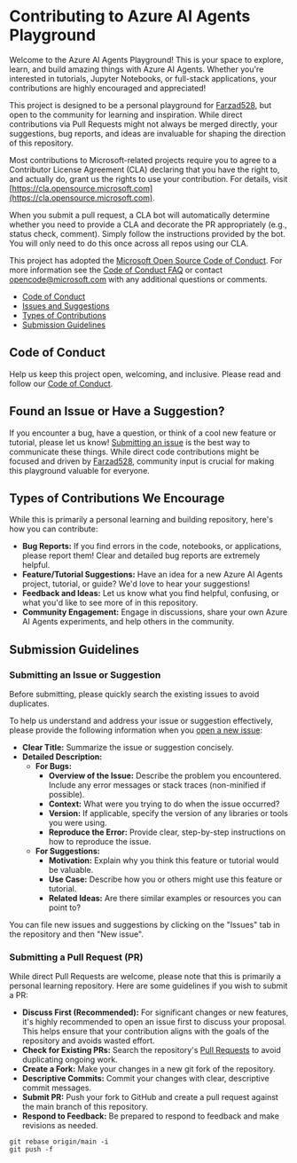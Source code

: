 # Contributing to Azure AI Agents Playground

Welcome to the Azure AI Agents Playground! This is your space to explore, learn, and build amazing things with Azure AI Agents. Whether you're interested in tutorials, Jupyter Notebooks, or full-stack applications, your contributions are highly encouraged and appreciated!

This project is designed to be a personal playground for [Farzad528](https://github.com/farzad528), but open to the community for learning and inspiration. While direct contributions via Pull Requests might not always be merged directly, your suggestions, bug reports, and ideas are invaluable for shaping the direction of this repository.

Most contributions to Microsoft-related projects require you to agree to a Contributor License Agreement (CLA) declaring that you have the right to, and actually do, grant us the rights to use your contribution. For details, visit [https://cla.opensource.microsoft.com](https://cla.opensource.microsoft.com).

When you submit a pull request, a CLA bot will automatically determine whether you need to provide a CLA and decorate the PR appropriately (e.g., status check, comment). Simply follow the instructions provided by the bot. You will only need to do this once across all repos using our CLA.

This project has adopted the [Microsoft Open Source Code of Conduct](https://opensource.microsoft.com/codeofconduct/). For more information see the [Code of Conduct FAQ](https://opensource.microsoft.com/codeofconduct/faq/) or contact [opencode@microsoft.com](mailto:opencode@microsoft.com) with any additional questions or comments.

- [Code of Conduct](#coc)
- [Issues and Suggestions](#issue)
- [Types of Contributions](#contributions)
- [Submission Guidelines](#submit)

## <a name="coc"></a> Code of Conduct

Help us keep this project open, welcoming, and inclusive. Please read and follow our [Code of Conduct](https://opensource.microsoft.com/codeofconduct/).

## <a name="issue"></a> Found an Issue or Have a Suggestion?

If you encounter a bug, have a question, or think of a cool new feature or tutorial, please let us know!  [Submitting an issue](#submit-issue) is the best way to communicate these things. While direct code contributions might be focused and driven by [Farzad528](https://github.com/farzad528), community input is crucial for making this playground valuable for everyone.

## <a name="contributions"></a> Types of Contributions We Encourage

While this is primarily a personal learning and building repository, here's how you can contribute:

*   **Bug Reports:**  If you find errors in the code, notebooks, or applications, please report them! Clear and detailed bug reports are extremely helpful.
*   **Feature/Tutorial Suggestions:** Have an idea for a new Azure AI Agents project, tutorial, or guide?  We'd love to hear your suggestions!
*   **Feedback and Ideas:**  Let us know what you find helpful, confusing, or what you'd like to see more of in this repository.
*   **Community Engagement:**  Engage in discussions, share your own Azure AI Agents experiments, and help others in the community.

## <a name="submit"></a> Submission Guidelines

### <a name="submit-issue"></a> Submitting an Issue or Suggestion

Before submitting, please quickly search the existing issues to avoid duplicates.

To help us understand and address your issue or suggestion effectively, please provide the following information when you [open a new issue](https://github.com/Farzad528/azure-ai-agents-playground/issues/new):

*   **Clear Title:**  Summarize the issue or suggestion concisely.
*   **Detailed Description:**
    *   **For Bugs:**
        *   **Overview of the Issue:** Describe the problem you encountered. Include any error messages or stack traces (non-minified if possible).
        *   **Context:** What were you trying to do when the issue occurred?
        *   **Version:**  If applicable, specify the version of any libraries or tools you were using.
        *   **Reproduce the Error:**  Provide clear, step-by-step instructions on how to reproduce the issue.
    *   **For Suggestions:**
        *   **Motivation:** Explain why you think this feature or tutorial would be valuable.
        *   **Use Case:** Describe how you or others might use this feature or tutorial.
        *   **Related Ideas:** Are there similar examples or resources you can point to?

You can file new issues and suggestions by clicking on the "Issues" tab in the repository and then "New issue".

### <a name="submit-pr"></a> Submitting a Pull Request (PR)

While direct Pull Requests are welcome, please note that this is primarily a personal learning repository.  Here are some guidelines if you wish to submit a PR:

*   **Discuss First (Recommended):** For significant changes or new features, it's highly recommended to open an issue first to discuss your proposal. This helps ensure that your contribution aligns with the goals of the repository and avoids wasted effort.
*   **Check for Existing PRs:** Search the repository's [Pull Requests](https://github.com/Farzad528/azure-ai-agents-playground/pulls) to avoid duplicating ongoing work.
*   **Create a Fork:** Make your changes in a new git fork of the repository.
*   **Descriptive Commits:** Commit your changes with clear, descriptive commit messages.
*   **Submit PR:**  Push your fork to GitHub and create a pull request against the main branch of this repository.
*   **Respond to Feedback:** Be prepared to respond to feedback and make revisions as needed.

```shell
git rebase origin/main -i
git push -f